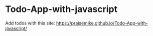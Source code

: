 # Todo-App-with-javascript

Add todos with this site: https://praisemike.github.io/Todo-App-with-javascript/
